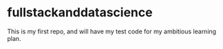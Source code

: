 # fullstackanddatascience
This is my first repo, and will have my test code for my ambitious learning plan.
